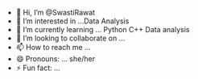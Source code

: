 - 👋 Hi, I’m @SwastiRawat
- 👀 I’m interested in ...Data Analysis 
- 🌱 I’m currently learning ... Python C++ Data analysis 
- 💞️ I’m looking to collaborate on ...
- 📫 How to reach me ...
- 😄 Pronouns: ... she/her
- ⚡ Fun fact: ...

<!---
SwastiRawat/SwastiRawat is a ✨ special ✨ repository because its `README.md` (this file) appears on your GitHub profile.
You can click the Preview link to take a look at your changes.
--->
